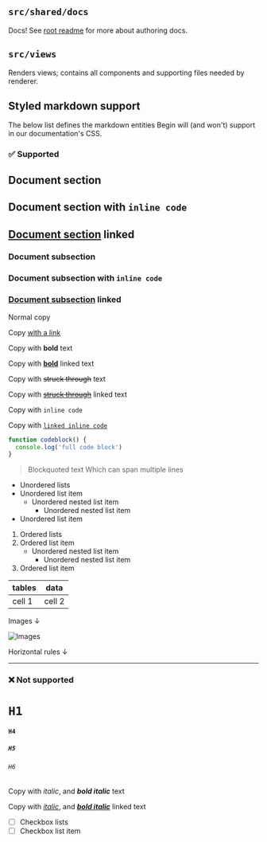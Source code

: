 ## `src/shared/docs`

Docs! See [root readme](../../readme.md) for more about authoring docs.


## `src/views`

Renders views; contains all components and supporting files needed by renderer.


## Styled markdown support

The below list defines the markdown entities Begin will (and won't) support in our documentation's CSS.

### ✅ Supported

## Document section
## Document section with `inline code`
## [Document section](#) linked

### Document subsection
### Document subsection with `inline code`
### [Document subsection](#) linked

Normal copy

Copy [with a link](#)

Copy with **bold** text

Copy with **[bold](#)** linked text

Copy with ~~struck through~~ text

Copy with ~~[struck through](#)~~ linked text

Copy with `inline code`

Copy with [`linked inline code`](#)

```javascript
function codeblock() {
  console.log('full code block')
}
```

> Blockquoted text
> Which can span multiple lines


- Unordered lists
- Unordered list item
  - Unordered nested list item
    - Unordered nested list item
- Unordered list item


1. Ordered lists
2. Ordered list item
   - Unordered nested list item
     - Unordered nested list item
3. Ordered list item


| tables   | data      |
|----------|-----------|
| cell 1   | cell 2    |


Images ↓

![Images](http://www.placepuppy.net/400/250)

Horizontal rules ↓

-----


### ❌ Not supported

# `H1`
#### `H4`
##### `H5`
###### `H6`

Copy with _italic_, and **_bold italic_** text

Copy with _[italic](#)_, and **_[bold italic](#)_** linked text

- [ ] Checkbox lists
- [ ] Checkbox list item
